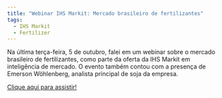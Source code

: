 ```yaml
---
title: "Webinar IHS Markit: Mercado brasileiro de fertilizantes"
tags:
  - IHS Markit
  - Fertilizer
---
```


Na última terça-feira, 5 de outubro, falei em um webinar sobre o mercado brasileiro de fertilizantes, como parte da oferta da IHS Markit em inteligência de mercado. O evento também contou com a presença de Emerson Wöhlenberg, analista principal de soja da empresa.

[Clique aqui para assistir!](https://event.on24.com/wcc/r/3391116/36892FF9DF5960298ED784B33AE4505A)
